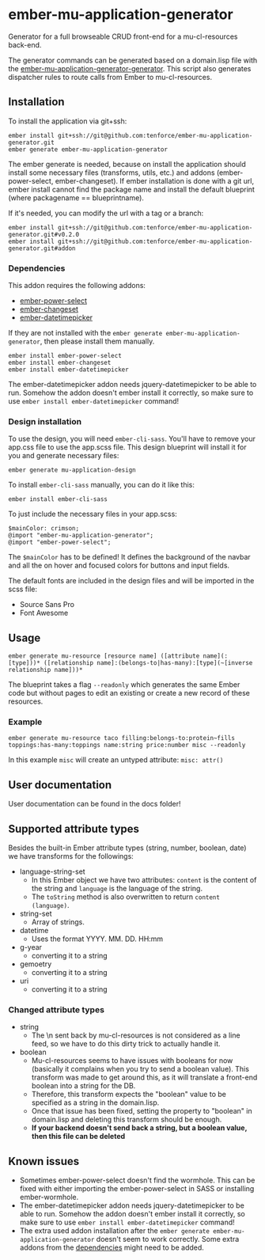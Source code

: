 # ember-mu-application-generator

Generator for a full browseable CRUD front-end for a mu-cl-resources back-end.

The generator commands can be generated based on a domain.lisp file with the [ember-mu-application-generator-generator](https://github.com/tenforce/ember-mu-application-generator-generator). This script also generates dispatcher rules to route calls from Ember to mu-cl-resources.

## Installation

To install the application via git+ssh:
```
ember install git+ssh://git@github.com:tenforce/ember-mu-application-generator.git
ember generate ember-mu-application-generator
```

The ember generate is needed, because on install the application should install some necessary files (transforms, utils, etc.) and addons (ember-power-select, ember-changeset). If ember installation is done with a git url, ember install cannot find the package name and install the default blueprint (where packagename == blueprintname).

If it's needed, you can modify the url with a tag or a branch:
```
ember install git+ssh://git@github.com:tenforce/ember-mu-application-generator.git#v0.2.0
ember install git+ssh://git@github.com:tenforce/ember-mu-application-generator.git#addon
```

### Dependencies

This addon requires the following addons:
- [ember-power-select](https://github.com/cibernox/ember-power-select)
- [ember-changeset](https://github.com/DockYard/ember-changeset)
- [ember-datetimepicker](https://github.com/kellyselden/ember-datetimepicker)

If they are not installed with the `ember generate ember-mu-application-generator`, then please install them manually.

```
ember install ember-power-select
ember install ember-changeset
ember install ember-datetimepicker
```

The ember-datetimepicker addon needs jquery-datetimepicker to be able to run. Somehow the addon doesn't ember install it correctly, so make sure to use `ember install ember-datetimepicker` command!


### Design installation

To use the design, you will need `ember-cli-sass`. You'll have to remove your app.css file to use the app.scss file. This design blueprint will install it  for you and generate necessary files:
```
ember generate mu-application-design
```

To install `ember-cli-sass` manually, you can do it like this:

```
ember install ember-cli-sass
```

To just include the necessary files in your app.scss:
```
$mainColor: crimson;
@import "ember-mu-application-generator";
@import "ember-power-select";
```

The `$mainColor` has to be defined! It defines the background of the navbar and all the on hover and focused colors for buttons and input fields.

The default fonts are included in the design files and will be imported in the scss file:
- Source Sans Pro
- Font Awesome


## Usage

```ember generate mu-resource [resource name] ([attribute name](:[type]))* ([relationship name]:(belongs-to|has-many):[type](~[inverse relationship name]))*```

The blueprint takes a flag `--readonly` which generates the same Ember code but without pages to edit an existing or create a new record of these resources.

### Example

```ember generate mu-resource taco filling:belongs-to:protein~fills toppings:has-many:toppings name:string price:number misc --readonly```

In this example `misc` will create an untyped attribute: `misc: attr()`

## User documentation

User documentation can be found in the docs folder!

## Supported attribute types

Besides the built-in Ember attribute types (string, number, boolean, date) we have transforms for the followings:

  - language-string-set
    - In this Ember object we have two attributes: `content` is the content of the string and `language` is the language of the string.
    - The `toString` method is also overwritten to return `content (language)`.
  - string-set
    - Array of strings.
  - datetime
    - Uses the format YYYY. MM. DD. HH:mm
  - g-year
    - converting it to a string
  - gemoetry
    - converting it to a string
  - uri
    - converting it to a string

### Changed attribute types
  - string
    - The \n sent back by mu-cl-resources is not considered as a line feed, so we have to do this dirty trick to actually handle it.
  - boolean
    - Mu-cl-resources seems to have issues with booleans for now (basically it complains when you try to send a boolean value). This transform was made to get around this, as it will translate a front-end boolean into a string for the DB.
    - Therefore, this transform expects the "boolean" value to be specified as a string in the domain.lisp.
    - Once that issue has been fixed, setting the property to "boolean" in domain.lisp and deleting this transform should be enough.
    - **If your backend doesn't send back a string, but a boolean value, then this file can be deleted**

## Known issues

- Sometimes ember-power-select doesn't find the wormhole. This can be fixed with either importing the ember-power-select in SASS or installing ember-wormhole.
- The ember-datetimepicker addon needs jquery-datetimepicker to be able to run. Somehow the addon doesn't ember install it correctly, so make sure to use `ember install ember-datetimepicker` command!
- The extra used addon installation after the `ember generate ember-mu-application-generator` doesn't seem to work correctly. Some extra addons from the [dependencies](###dependencies) might need to be added.
